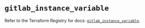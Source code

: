 # `gitlab_instance_variable`

Refer to the Terraform Registry for docs: [`gitlab_instance_variable`](https://registry.terraform.io/providers/gitlabhq/gitlab/18.3.0/docs/resources/instance_variable).
